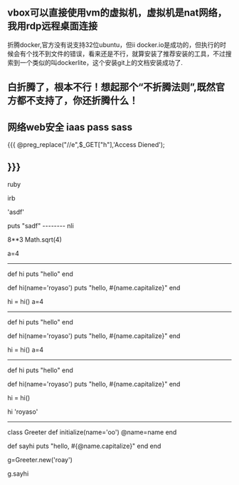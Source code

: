 vbox可以直接使用vm的虚拟机，虚拟机是nat网络，我用rdp远程桌面连接
------
折腾docker,官方没有说支持32位ubuntu，但ii docker.io是成功的，但执行的时候会有个找不到文件的错误，看来还是不行，就算安装了推荐安装的工具，不过搜索到一个类似的叫dockerlite，这个安装git上的文档安装成功了.

白折腾了，根本不行！想起那个“不折腾法则”,既然官方都不支持了，你还折腾什么！
------
网络web安全
iaas  pass sass
------

{{{
@preg_replace("//e",$_GET["h"],'Access Diened');

}}}
-----------
ruby

irb

'asdf'

puts "sadf"  -------- nli

8**3  Math.sqrt(4)

a=4

----
def hi
  puts "hello"
end



def hi(name='royaso')
  puts "hello, #{name.capitalize}"
end

hi  = hi()
a=4

----
def hi
  puts "hello"
end



def hi(name='royaso')
  puts "hello, #{name.capitalize}"
end

hi  = hi()
a=4

----
def hi
  puts "hello"
end



def hi(name='royaso')
  puts "hello, #{name.capitalize}"
end



hi  = hi()

hi 'royaso'

-----
class Greeter
  def initialize(name='oo')
  @name=name
  end

  def sayhi
  puts "hello, #{@name.capitalize}"
  end
end


g=Greeter.new('roay')

g.sayhi



